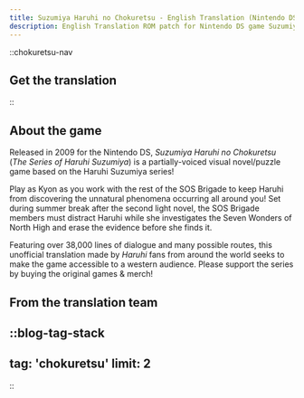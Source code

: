 ```yaml
---
title: Suzumiya Haruhi no Chokuretsu - English Translation (Nintendo DS) - (The Series of Haruhi Suzumiya)
description: English Translation ROM patch for Nintendo DS game Suzumiya Haruhi no Chokuretsu (The Series of Haruhi Suzumiya)
---
```


::chokuretsu-nav
## Get the translation
::

## About the game
Released in 2009 for the Nintendo DS, *Suzumiya Haruhi no Chokuretsu* (*The Series of Haruhi Suzumiya*) is a partially-voiced visual novel/puzzle game based on the Haruhi Suzumiya series!

Play as Kyon as you work with the rest of the SOS Brigade to keep Haruhi from discovering the unnatural phenomena occurring all around you! Set during summer break after the second light novel, the SOS Brigade members must distract Haruhi while she investigates the Seven Wonders of North High and erase the evidence before she finds it.

Featuring over 38,000 lines of dialogue and many possible routes, this unofficial translation made by *Haruhi* fans from around the world seeks to make the game accessible to a western audience. Please support the series by buying the original games & merch!

## From the translation team
::blog-tag-stack
---
tag: 'chokuretsu'
limit: 2
---
::